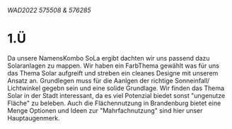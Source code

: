 _WAD2022 575508 & 576285_
# 1.Ü



Da unsere NamensKombo SoLa ergibt dachten wir uns passend dazu Solaranlagen zu mappen.
Wir haben ein FarbThema gewählt was für uns das Thema Solar aufgreift und streben ein cleanes Designe mit unserem Ansatz an.
Grundlegen muss für die Aanlgen der richtige Sonneinfall/ Lichtwinkel gegebn sein und eine solide Grundlage.
Wir finden das Thema Solar in der Stadt interessant, da es viel Potenzial biedet sonst "ungenutze Fläche" zu beleben.
Auch die Flächennutzung in Brandenburg bietet eine Menge Optionen und Ideen zur "Mahrfachnutzung" sind hier unser Hauptaugenmerk.


